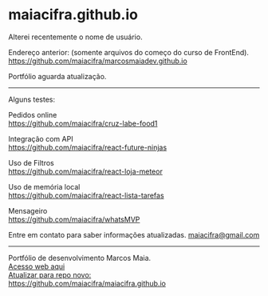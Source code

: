 # maiacifra.github.io

Alterei recentemente o nome de usuário.

Endereço anterior: (somente arquivos do começo do curso de FrontEnd). 
https://github.com/maiacifra/marcosmaiadev.github.io

Portfólio aguarda atualização.


------  
  
Alguns testes: 

Pedidos online  
https://github.com/maiacifra/cruz-labe-food1  

Integração com API  
https://github.com/maiacifra/react-future-ninjas  

Uso de Filtros  
https://github.com/maiacifra/react-loja-meteor  

Uso de memória local   
https://github.com/maiacifra/react-lista-tarefas  

Mensageiro  
https://github.com/maiacifra/whatsMVP  


Entre em contato para saber informações atualizadas.
maiacifra@gmail.com  
  
------  
  
Portfólio de desenvolvimento Marcos Maia.   
[Acesso web aqui](https://marcosmaiascript.github.io/)    
[Atualizar para repo novo:](https://github.com/maiacifra/maiacifra.github.io)    
https://github.com/maiacifra/maiacifra.github.io   
